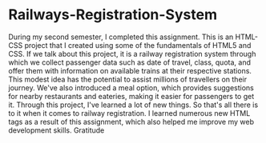 # Railways-Registration-System
During my second semester, I completed this assignment. This is an HTML-CSS project that I created using some of the fundamentals of HTML5 and CSS. If we talk about this project, it is a railway registration system through which we collect passenger data such as date of travel, class, quota, and offer them with information on available trains at their respective stations. This modest idea has the potential to assist millions of travellers on their journey. We've also introduced a meal option, which provides suggestions for nearby restaurants and eateries, making it easier for passengers to get it. Through this project, I've learned a lot of new things. So that's all there is to it when it comes to railway registration. I learned numerous new HTML tags as a result of this assignment, which also helped me improve my web development skills. Gratitude
